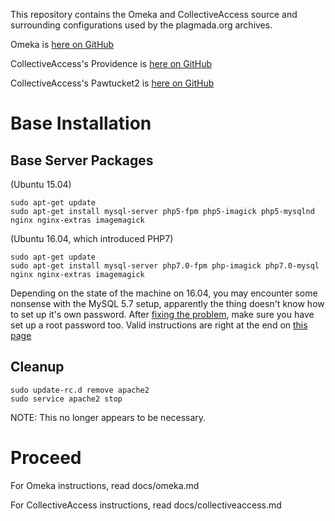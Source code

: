 This repository contains the Omeka and CollectiveAccess source and surrounding configurations used by the plagmada.org archives.

Omeka is [here on GitHub](https://github.com/omeka/Omeka)

CollectiveAccess's Providence is [here on GitHub](https://github.com/collectiveaccess/providence)

CollectiveAccess's Pawtucket2 is [here on GitHub](https://github.com/collectiveaccess/pawtucket2)

# Base Installation

## Base Server Packages

(Ubuntu 15.04)

```
sudo apt-get update
sudo apt-get install mysql-server php5-fpm php5-imagick php5-mysqlnd nginx nginx-extras imagemagick
```

(Ubuntu 16.04, which introduced PHP7)

```
sudo apt-get update
sudo apt-get install mysql-server php7.0-fpm php-imagick php7.0-mysql nginx nginx-extras imagemagick
```

Depending on the state of the machine on 16.04, you may encounter some nonsense with the MySQL 5.7 setup, apparently the thing doesn't know how to set up it's own password. After [fixing the problem](https://mirzmaster.wordpress.com/2009/01/16/mysql-access-denied-for-user-debian-sys-maintlocalhost/), make sure you have set up a root password too. Valid instructions are right at the end on [this page](https://bugs.launchpad.net/ubuntu/+source/mysql-5.7/+bug/1571668)

## Cleanup

```
sudo update-rc.d remove apache2
sudo service apache2 stop
```

NOTE: This no longer appears to be necessary.

# Proceed

For Omeka instructions, read docs/omeka.md

For CollectiveAccess instructions, read docs/collectiveaccess.md